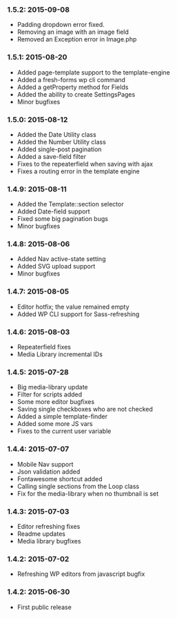### 1.5.2: 2015-09-08
* Padding dropdown error fixed.
* Removing an image with an image field
* Removed an Exception error in Image.php


### 1.5.1: 2015-08-20
* Added page-template support to the template-engine
* Added a fresh-forms wp cli command
* Added a getProperty method for Fields
* Added the ability to create SettingsPages 
* Minor bugfixes


### 1.5.0: 2015-08-12
* Added the Date Utility class
* Added the Number Utility class
* Added single-post pagination
* Added a save-field filter
* Fixes to the repeaterfield when saving with ajax
* Fixes a routing error in the template engine


### 1.4.9: 2015-08-11
* Added the Template::section selector
* Added Date-field support
* Fixed some big pagination bugs
* Minor bugfixes


### 1.4.8: 2015-08-06
* Added Nav active-state setting
* Added SVG upload support
* Minor bugfixes


### 1.4.7: 2015-08-05
* Editor hotfix; the value remained empty
* Added WP CLI support for Sass-refreshing


### 1.4.6: 2015-08-03
* Repeaterfield fixes
* Media Library incremental IDs

### 1.4.5: 2015-07-28
* Big media-library update
* Filter for scripts added
* Some more editor bugfixes
* Saving single checkboxes who are not checked
* Added a simple template-finder
* Added some more JS vars
* Fixes to the current user variable



### 1.4.4: 2015-07-07
* Mobile Nav support
* Json validation added
* Fontawesome shortcut added
* Calling single sections from the Loop class
* Fix for the media-library when no thumbnail is set


### 1.4.3: 2015-07-03

* Editor refreshing fixes
* Readme updates
* Media library bugfixes


### 1.4.2: 2015-07-02

* Refreshing WP editors from javascript bugfix


### 1.4.2: 2015-06-30

* First public release
